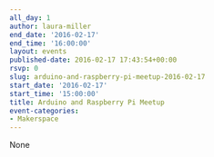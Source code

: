 ```yaml
---
all_day: 1
author: laura-miller
end_date: '2016-02-17'
end_time: '16:00:00'
layout: events
published-date: 2016-02-17 17:43:54+00:00
rsvp: 0
slug: arduino-and-raspberry-pi-meetup-2016-02-17
start_date: '2016-02-17'
start_time: '15:00:00'
title: Arduino and Raspberry Pi Meetup
event-categories:
- Makerspace
---
```


None
